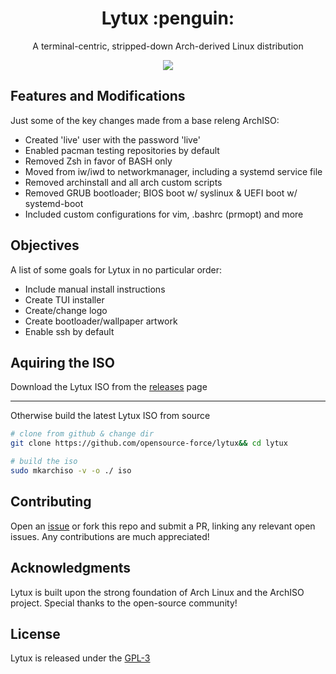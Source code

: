 <div align="center">
<h1>Lytux :penguin:</h1>
<p>A terminal-centric, stripped-down Arch-derived Linux distribution</p>

<a href="https://discord.gg/W4mQqNnfSq"><img src="https://discordapp.com/api/guilds/913584348937207839/widget.png?style=shield"/></a>
</div>

## Features and Modifications
Just some of the key changes made from a base releng ArchISO:
- Created 'live' user with the password 'live'
- Enabled pacman testing repositories by default
- Removed Zsh in favor of BASH only
- Moved from iw/iwd to networkmanager, including a systemd service file
- Removed archinstall and all arch custom scripts
- Removed GRUB bootloader; BIOS boot w/ syslinux & UEFI boot w/ systemd-boot
- Included custom configurations for vim, .bashrc (prmopt) and more

## Objectives
A list of some goals for Lytux in no particular order:
- Include manual install instructions
- Create TUI installer
- Create/change logo
- Create bootloader/wallpaper artwork
- Enable ssh by default

## Aquiring the ISO
Download the Lytux ISO from the [releases](https://github.com/opensource-force/lytux/releases) page

---

Otherwise build the latest Lytux ISO from source
```bash
# clone from github & change dir
git clone https://github.com/opensource-force/lytux&& cd lytux

# build the iso
sudo mkarchiso -v -o ./ iso
```

## Contributing
Open an [issue](https://github.com/opensource-force/lytux/issues) or fork this repo and submit a PR, linking any relevant open issues. Any contributions are much appreciated!

## Acknowledgments
Lytux is built upon the strong foundation of Arch Linux and the ArchISO project. Special thanks to the open-source community!

## License
Lytux is released under the [GPL-3](LICENSE)
